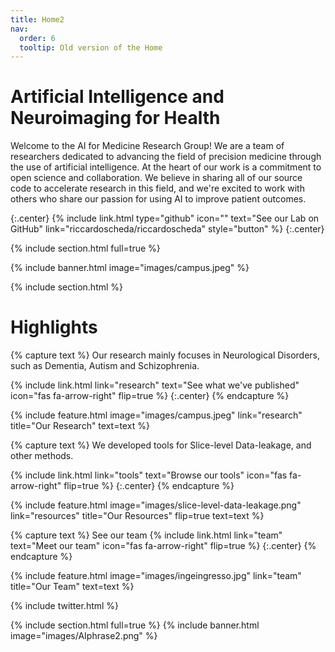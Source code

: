 ```yaml
---
title: Home2
nav:
  order: 6
  tooltip: Old version of the Home
---
```


# Artificial Intelligence and Neuroimaging for Health

Welcome to the AI for Medicine Research Group! We are a team of researchers dedicated to advancing the field of precision medicine through the use of artificial intelligence. At the heart of our work is a commitment to open science and collaboration. We believe in sharing all of our source code to accelerate research in this field, and we're excited to work with others who share our passion for using AI to improve patient outcomes.

{:.center}
{%
  include link.html
  type="github"
  icon=""
  text="See our Lab on GitHub"
  link="riccardoscheda/riccardoscheda"
  style="button"
%}
{:.center}

{% include section.html full=true %}

{% include banner.html image="images/campus.jpeg" %}

{% include section.html %}

# Highlights

{% capture text %}
Our research mainly focuses in Neurological Disorders, such as Dementia, Autism and Schizophrenia. 

{%
  include link.html
  link="research"
  text="See what we've published"
  icon="fas fa-arrow-right"
  flip=true
%}
{:.center}
{% endcapture %}

{%
  include feature.html
  image="images/campus.jpeg"
  link="research"
  title="Our Research"
  text=text
%}

{% capture text %}
We developed tools for Slice-level Data-leakage, and other methods.

{%
  include link.html
  link="tools"
  text="Browse our tools"
  icon="fas fa-arrow-right"
  flip=true
%}
{:.center}
{% endcapture %}

{%
  include feature.html
  image="images/slice-level-data-leakage.png"
  link="resources"
  title="Our Resources"
  flip=true
  text=text
%}

{% capture text %}
See our team
{%
  include link.html
  link="team"
  text="Meet our team"
  icon="fas fa-arrow-right"
  flip=true
%}
{:.center}
{% endcapture %}

{%
  include feature.html
  image="images/ingeingresso.jpg"
  link="team"
  title="Our Team"
  text=text
%}

{% include twitter.html %}

{% include section.html full=true %}
{% include banner.html image="images/AIphrase2.png" %}
